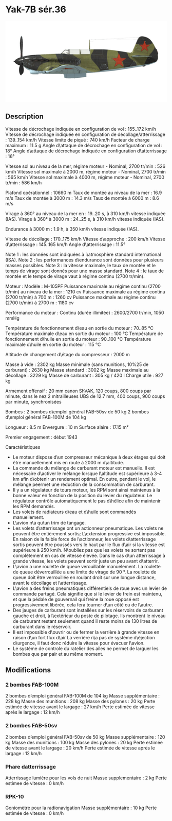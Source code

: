﻿# Yak-7B sér.36

![yak7bs36](../images/yak7bs36.png)

## Description

Vitesse de décrochage indiquée en configuration de vol : 155..172 km/h
Vitesse de décrochage indiquée en configuration de décollage/atterrissage : 139..154 km/h
Vitesse limite de piqué : 740 km/h
Facteur de charge maximum : 11.5 g
Angle d\attaque de décrochage en configuration de vol : 18°
Angle d\attaque de décrochage indiquée en configuration d\atterrissage : 16°

Vitesse sol au niveau de la mer, régime moteur - Nominal, 2700 tr/min : 526 km/h
Vitesse sol maximale à 2000 m, régime moteur - Nominal, 2700 tr/min : 565 km/h
Vitesse sol maximale à 4000 m, régime moteur - Nominal, 2700 tr/min : 586 km/h

Plafond opérationnel : 10660 m
Taux de montée au niveau de la mer : 16.9 m/s
Taux de montée à 3000 m : 14.3 m/s
Taux de montée à 6000 m : 8.6 m/s

Virage à 360° au niveau de la mer en : 19..20 s, à 310 km/h vitesse indiquée (IAS).
Virage à 360° à 3000 m : 24..25 s, à 310 km/h vitesse indiquée (IAS).

Endurance à 3000 m : 1.9 h, à 350 km/h vitesse indiquée (IAS).

Vitesse de décollage : 170..175 km/h
Vitesse d\approche : 200 km/h
Vitesse d\atterrissage : 145..165 km/h
Angle d\atterrissage : 11.5°

Note 1 : les données sont indiquées à l\atmosphère standard international (ISA).
Note 2 : les performances d\endurance sont données pour plusieurs masses possibles.
Note 3 : la vitesse maximale, le taux de montée et le temps de virage sont donnés pour une masse standard.
Note 4 : le taux de montée et le temps de virage vaut à régime continu (2700 tr/min).

Moteur :
Modèle : M-105PF
Puissance maximale au régime continu (2700 tr/min) au niveau de la mer : 1210 cv
Puissance maximale au régime continu (2700 tr/min) à 700 m : 1260 cv
Puissance maximale au régime continu (2700 tr/min) à 2700 m : 1180 cv

Performance du moteur :
Continu (durée illimitée) : 2600/2700 tr/min, 1050 mmHg

Température de fonctionnement d\eau en sortie du moteur : 70..85 °C
Température maximale d\eau en sortie du moteur : 100 °C
Température de fonctionnement d\huile en sortie du moteur : 90..100 °C
Température maximale d\huile en sortie du moteur : 115 °C

Altitude de changement d\étage du compresseur : 2000 m

Masse à vide : 2302 kg
Masse minimale (sans munitions, 10%25 de carburant) : 2630 kg
Masse standard : 3002 kg
Masse maximale au décollage : 3229 kg
Masse de carburant : 305 kg / 420 l
Charge utile : 927 kg

Armement offensif :
20 mm canon ShVAK, 120 coups, 800 coups par minute, dans le nez
2 mitrailleuses UBS de 12.7 mm, 400 coups, 900 coups par minute, synchronisées

Bombes :
2 bombes d\emploi général FAB-50sv de 50 kg
2 bombes d\emploi général FAB-100M de 104 kg

Longueur : 8.5 m
Envergure : 10 m
Surface alaire : 17.15 m²

Premier engagement : début 1943

Caractéristiques
- Le moteur dispose d\un compresseur mécanique à deux étages qui doit être manuellement mis en route à 2000 m d\altitude.
- La commande du mélange de carburant moteur est manuelle. Il est nécessaire d\activer le mélange lorsque l\altitude est supérieure à 3-4 km afin d\obtenir un rendement optimal. En outre, pendant le vol, le mélange peermet une réduction de la consommation de carburant.
- Il y a un régulateur de tours moteur, les RPM sont ainsi maintenus à la bonne valeur en fonction de la position du levier du régulateur. Le régulateur contrôle automatiquement le pas d\hélice afin de maintenir les RPM demandés.
- Les volets de radiateurs d\eau et d\huile sont commandés manuellement.
- L\avion n\a qu\un trim de tangage.
- Les volets d\atterrissage ont un actionneur pneumatique. Les volets ne peuvent être entièrement sortis; L\extension progressive est impossible. En raison de la faible force de l\actionneur, les volets d\atterrissage sortis peuvent être poussés vers le haut par le flux d\air si la vitesse est supérieure à 250 km/h. N\oubliez pas que les volets ne sortent pas complètement en cas de vitesse élevée. Dans le cas d\un atterrissage à grande vitesse, les volets peuvent sortir juste un peu avant d\atterrir.
- L\avion a une roulette de queue verouillable manuelement. La roulette de queue déverrouillée a une limite de virage de 90 °. La roulette de queue doit être verrouillée en roulant droit sur une longue distance, avant le décollage et l\atterrissage.
- L\avion a des freins pneumatiques différentiels de roue avec un levier de commande partagé. Cela signifie que si le levier de frein est maintenu, et que la pédale de gouvernail qui freine la roue opposé est progressivement libérée, cela fera tourner d\un côté ou de l\autre.
- Des jauges de carburant sont installées sur les réservoirs de carburant gauche et droit, à l\extérieur du poste de pilotage. Ils montrent le niveau de carburant restant seulement quand il reste moins de 130 litres de carburant dans le réservoir.
- Il est impossible d\ouvrir ou de fermer la verrière à grande vitesse en raison d\un fort flux d\air La verrière n\a pas de systême d\éjection d\urgence, il faut donc réduire la vitesse pour évacuer l\avion.
- Le système de controle du ratelier des ailes ne permet de larguer les bombes que par pair et au même moment.

## Modifications



### 2 bombes FAB-100M 

2 bombes d’emploi général FAB-100M de 104 kg
Masse supplémentaire : 228 kg
Masse des munitions : 208 kg
Masse des pylones : 20 kg
Perte estimée de vitesse avant le largage : 27 km/h
Perte estimée de vitesse après le largage : 12 km/h


### 2 bombes FAB-50sv

2 bombes d’emploi général FAB-50sv de 50 kg
Masse supplémentaire : 120 kg
Masse des munitions : 100 kg
Masse des pylones : 20 kg
Perte estimée de vitesse avant le largage : 20 km/h
Perte estimée de vitesse après le largage : 12 km/h﻿

### Phare datterrissage

Atterrissage lumière pour les vols de nuit
Masse supplementaire : 2 kg
Perte estimee de vitesse : 0 km/h﻿


### RPK-10

Goniomètre pour la radionavigation
Masse supplémentaire : 10 kg
Perte estimée de vitesse : 0 km/h